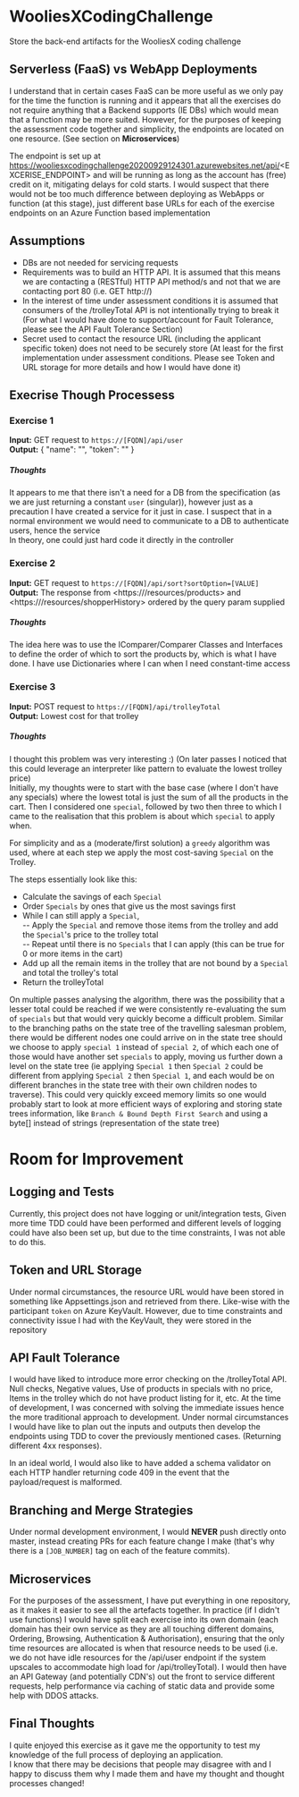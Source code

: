 # WooliesXCodingChallenge
Store the back-end artifacts for the WooliesX coding challenge

## Serverless (FaaS) vs WebApp Deployments
I understand that in certain cases FaaS can be more useful as we only pay for the time the function is running and it appears that all the exercises do not require anything that a Backend supports (IE DBs) which would mean that a function may be more suited. However, for the purposes of keeping the assessment code together and simplicity, the endpoints are located on one resource. (See section on **Microservices**)

The endpoint is set up at https://wooliesxcodingchallenge20200929124301.azurewebsites.net/api/<EXCERISE_ENDPOINT> and will be running as long as the account has (free) credit on it, mitigating delays for cold starts. I would suspect that there would not be too much difference between deploying as WebApps or function (at this stage), just different base URLs for each of the exercise endpoints on an Azure Function based implementation

## Assumptions
- DBs are not needed for servicing requests
- Requirements was to build an HTTP API. It is assumed that this means we are contacting a (RESTful) HTTP API method/s and not that we are contacting port 80 (i.e. GET http://)
- In the interest of time under assessment conditions it is assumed that consumers of the /trolleyTotal API is not intentionally trying to break it (For what I would have done to support/account for Fault Tolerance, please see the API Fault Tolerance Section)
- Secret used to contact the resource URL (including the applicant specific token) does not need to be securely store (At least for the first implementation under assessment conditions. Please see Token and URL storage for more details and how I would have done it)


## Execrise Though Processess
### Exercise 1
**Input:** GET request to `https://[FQDN]/api/user`\
**Output:** { "name": "<NAME>", "token": "<TOKEN>" }

##### Thoughts
It appears to me that there isn't a need for a DB from the specification (as we are just returning a constant `user` (singular)), however just as a precaution I have created a service for it just in case. I suspect that in a normal environment we would need to communicate to a DB to authenticate users, hence the service\
In theory, one could just hard code it directly in the controller

### Exercise 2
**Input:** GET request to `https://[FQDN]/api/sort?sortOption=[VALUE]`\
**Output:** The response from <https://<FQDN>/resources/products> and <https://<FQDN>/resources/shopperHistory> ordered by the query param supplied
  
##### Thoughts
The idea here was to use the IComparer/Comparer Classes and Interfaces to define the order of which to sort the products by, which is what I have done.
I have use Dictionaries where I can when I need constant-time access

### Exercise 3
**Input:** POST request to `https://[FQDN]/api/trolleyTotal`\
**Output:** Lowest cost for that trolley
  
##### Thoughts
I thought this problem was very interesting :) (On later passes I noticed that this could leverage an interpreter like pattern to evaluate the lowest trolley price)\
Initially, my thoughts were to start with the base case (where I don't have any specials) where the lowest total is just the sum of all the products in the cart. Then I considered one `special`, followed by two then three to which I came to the realisation that this problem is about which `special` to apply when.

For simplicity and as a (moderate/first solution) a `greedy` algorithm was used, where at each step we apply the most cost-saving `Special` on the Trolley. 

The steps essentially look like this:
- Calculate the savings of each `Special`
- Order `Specials` by ones that give us the most savings first
- While I can still apply a `Special`, \
-- Apply the `Special` and remove those items from the trolley and add the `Special`'s price to the trolley total\
-- Repeat until there is no `Specials` that I can apply (this can be true for 0 or more items in the cart)
- Add up all the remain items in the trolley that are not bound by a `Special` and total the trolley's total
- Return the trolleyTotal

On multiple passes analysing the algorithm, there was the possibility that a lesser total could be reached if we were consistently re-evaluating the sum of `specials` but that would very quickly become a difficult problem. Similar to the branching paths on the state tree of the travelling salesman problem, there would be different nodes one could arrive on in the state tree should we choose to apply `special 1` instead of `special 2`, of which each one of those would have another set `specials` to apply, moving us further down a level on the state tree (ie applying `Special 1` then `Special 2` could be different from applying `Special 2` then `Special 1`, and each would be on different branches in the state tree with their own children nodes to traverse). This could very quickly exceed memory limits so one would probably start to look at more efficient ways of exploring and storing state trees information, like `Branch & Bound Depth First Search` and using a byte[] instead of strings (representation of the state tree)

# Room for Improvement
## Logging and Tests
Currently, this project does not have logging or unit/integration tests, Given more time TDD could have been performed and different levels of logging could have also been set up, but due to the time constraints, I was not able to do this.

## Token and URL Storage
Under normal circumstances, the resource URL would have been stored in something like Appsettings.json and retrieved from there. Like-wise with the participant `token` on Azure KeyVault. However, due to time constraints and connectivity issue I had with the KeyVault, they were stored in the repository

## API Fault Tolerance
I would have liked to introduce more error checking on the /trolleyTotal API. Null checks, Negative values, Use of products in specials with no price, Items in the trolley which do not have product listing for it, etc. At the time of development, I was concerned with solving the immediate issues hence the more traditional approach to development. Under normal circumstances I would have like to plan out the inputs and outputs then develop the endpoints using TDD to cover the previously mentioned cases. (Returning different 4xx responses).

In an ideal world, I would also like to have added a schema validator on each HTTP handler returning code 409 in the event that the payload/request is malformed.

## Branching and Merge Strategies
Under normal development environment, I would **NEVER** push directly onto master, instead creating PRs for each feature change I make (that's why there is a `[JOB_NUMBER]` tag on each of the feature commits).

## Microservices
For the purposes of the assessment, I have put everything in one repository, as it makes it easier to see all the artefacts together. In practice (if I didn't use functions) I would have split each exercise into its own domain (each domain has their own service as they are all touching different domains, Ordering, Browsing, Authentication & Authorisation), ensuring that the only time resources are allocated is when that resource needs to be used (i.e. we do not have idle resources for the /api/user endpoint if the system upscales to accommodate high load for /api/trolleyTotal). I would then have an API Gateway (and potentially CDN's) out the front to service different requests, help performance via caching of static data and provide some help with DDOS attacks.

## Final Thoughts
I quite enjoyed this exercise as it gave me the opportunity to test my knowledge of the full process of deploying an application.\
I know that there may be decisions that people may disagree with and I happy to discuss them why I made them and have my thought and thought processes changed!
